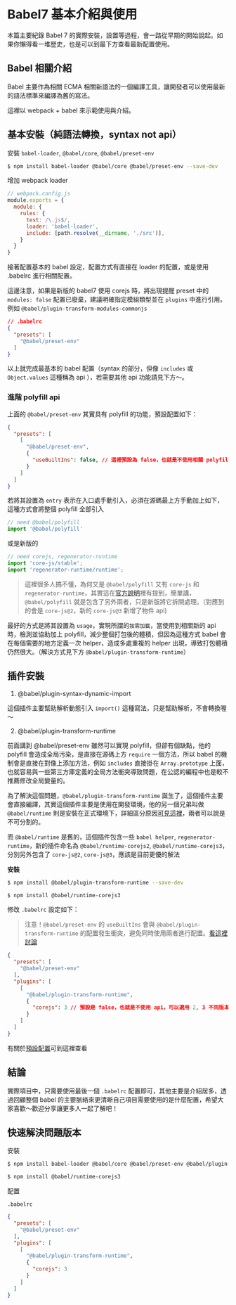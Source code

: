 # Babel7 基本介紹與使用

<SocialBlock hashtags="javascript,babel" />

本篇主要紀錄 Babel 7 的實際安裝，設置等過程，會一路從早期的開始說起。如果你懶得看一堆歷史，也是可以到最下方查看最新配置使用。


## Babel 相關介紹

Babel 主要作為相關 ECMA 相關新語法的一個編譯工具，讓開發者可以使用最新的語法標準來編譯為舊的寫法。

這裡以 webpack + babel 來示範使用與介紹。


## 基本安裝（純語法轉換，syntax not api）

安裝 `babel-loader`, `@babel/core`, `@babel/preset-env`

```bash
$ npm install babel-loader @babel/core @babel/preset-env --save-dev
```

增加 webpack loader

```js
// webpack.config.js
module.exports = {
  module: {
    rules: {
      test: /\.js$/,
      loader: 'babel-loader',
      include: [path.resolve(__dirname, './src')],
    }
  }
}
```

接著配置基本的 babel 設定，配置方式有直接在 loader 的配置，或是使用 .babelrc 進行相關配置。

這邊注意，如果是新版的 babel7 使用 corejs 時，將出現提醒 preset 中的 `modules: false` 配置已廢棄，建議明確指定模組類型並在 `plugins` 中進行引用。例如 `@babel/plugin-transform-modules-commonjs`

```json
// .babelrc
{
  "presets": [
    "@babel/preset-env"
  ]
}
```

以上就完成最基本的 babel 配置（syntax 的部分，但像 `includes` 或 `Object.values` 這種稱為 api ），若需要其他 api 功能請見下方～。


### 進階 polyfill api

上面的 `@babel/preset-env` 其實具有 polyfill 的功能，預設配置如下：

```json
{
  "presets": [
    [
      "@babel/preset-env",
      {
        "useBuiltIns": false, // 這裡預設為 false，也就是不使用相關 polyfill api
      }
    ]
  ]
}
```

若將其設置為 `entry` 表示在入口處手動引入，必須在源碼最上方手動加上如下，這種方式會將整個 polyfill 全部引入

```js
// need @babel/polyfill
import '@babel/polyfill'
```

或是新版的

```js
// need corejs, regenerator-runtime
import 'core-js/stable';
import 'regenerator-runtime/runtime';
```

> 這裡很多人搞不懂，為何又是 `@babel/polyfill` 又有 `core-js` 和 `regenerator-runtime`，其實這在[官方說明](https://github.com/zloirock/core-js#babelpolyfill)裡有提到，簡單講，`@babel/polyfill` 就是包含了另外兩者，只是新版將它拆開處理。（對應到的會是 `core-js@2`，新的 `core-js@3` 新增了物件 api)

最好的方式是將其設置為 `usage`，實現所謂的`按需加載`，當使用到相關新的 api 時，檢測並協助加上 polyfill，減少整個打包後的體積，但因為這種方式 babel 會在每個需要的地方定義一次 helper，造成多處重複的 helper 出現，導致打包體積仍然很大。（解決方式見下方 `@babel/plugin-transform-runtime`）


## 插件安裝

1. @babel/plugin-syntax-dynamic-import

這個插件主要幫助解析動態引入 `import()` 這種寫法，只是幫助解析，不會轉換喔～


2. @babel/plugin-transform-runtime

前面講到 @babel/preset-env 雖然可以實現 polyfill，但卻有個缺點，他的 polyfill 會造成全局污染，是直接在源碼上方 `require` 一個方法，所以 babel 的機制會是直接在對像上添加方法，例如 `includes` 直接掛在 `Array.prototype` 上面，也就容易與一些第三方庫定義的全局方法衝突導致問題，在公認的編程中也是較不推薦修改全局變量的。

為了解決這個問題，`@babel/plugin-transform-runtime` 誕生了，這個插件主要會直接編譯，其實這個插件主要是使用在開發環境，他的另一個兄弟叫做 `@babel/runtime` 則是安裝在正式環境下，詳細區分原因[可見這裡](https://babeljs.io/docs/en/babel-plugin-transform-runtime)，兩者可以說是不可分割的。

而 `@babel/runtime` 是舊的，這個插件包含一些 `babel helper`, `regenerator-runtime`，新的插件命名為 `@babel/runtime-corejs2`, `@babel/runtime-corejs3`，分別另外包含了 `core-js@2`, `core-js@3`，應該是目前更優的解法

**安裝**

```bash
$ npm install @babel/plugin-transform-runtime --save-dev
```

```bash
$ npm install @babel/runtime-corejs3
```

修改 `.babelrc` 設定如下：

> 注意！`@babel/preset-env` 的 `useBuiltIns` 會與 `@babel/plugin-transform-runtime` 的配置發生衝突，避免同時使用兩者進行配置。[看這裡討論](https://github.com/babel/babel/issues/10271#issuecomment-528379505)

```json
{
  "presets": [
    "@babel/preset-env"
  ],
  "plugins": [
    [
      "@babel/plugin-transform-runtime",
      {
        "corejs": 3 // 預設是 false，也就是不使用 api，可以選用 2, 3 不同版本，自動按需編譯
      }
    ]
  ]
}
```

有關於[預設配置](https://babeljs.io/docs/en/babel-plugin-transform-runtime)可到這裡查看


## 結論

實際項目中，只需要使用最後一個 `.babelrc` 配置即可，其他主要是介紹居多，透過回顧整個 babel 的主要脈絡來更清晰自己項目需要使用的是什麼配置，希望大家喜歡～歡迎分享讓更多人一起了解吧！


## 快速解決問題版本

安裝

``` bash
$ npm install babel-loader @babel/core @babel/preset-env @babel/plugin-transform-runtime --save-dev
```

```bash
$ npm install @babel/runtime-corejs3
```

配置

`.babelrc`
```json
{
  "presets": [
    "@babel/preset-env"
  ],
  "plugins": [
    [
      "@babel/plugin-transform-runtime",
      {
        "corejs": 3
      }
    ]
  ]
}
```

<SocialBlock hashtags="javascript,babel" />